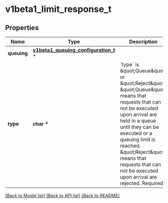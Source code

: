 # v1beta1_limit_response_t

## Properties
Name | Type | Description | Notes
------------ | ------------- | ------------- | -------------
**queuing** | [**v1beta1_queuing_configuration_t**](v1beta1_queuing_configuration.md) \* |  | [optional] 
**type** | **char \*** | &#x60;type&#x60; is \&quot;Queue\&quot; or \&quot;Reject\&quot;. \&quot;Queue\&quot; means that requests that can not be executed upon arrival are held in a queue until they can be executed or a queuing limit is reached. \&quot;Reject\&quot; means that requests that can not be executed upon arrival are rejected. Required. | 

[[Back to Model list]](../README.md#documentation-for-models) [[Back to API list]](../README.md#documentation-for-api-endpoints) [[Back to README]](../README.md)


